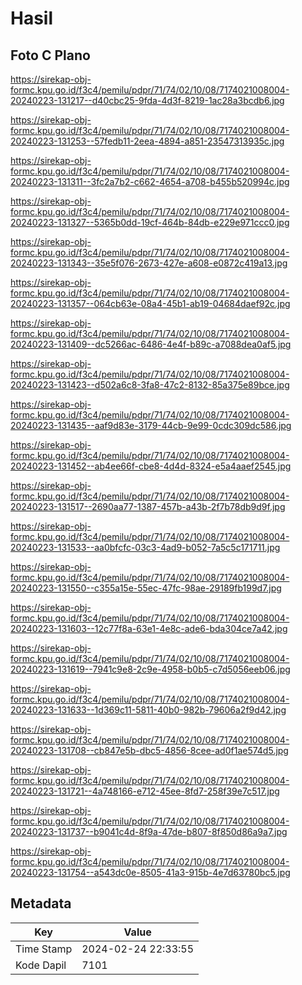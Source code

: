 # Hasil

## Foto C Plano

https://sirekap-obj-formc.kpu.go.id/f3c4/pemilu/pdpr/71/74/02/10/08/7174021008004-20240223-131217--d40cbc25-9fda-4d3f-8219-1ac28a3bcdb6.jpg

https://sirekap-obj-formc.kpu.go.id/f3c4/pemilu/pdpr/71/74/02/10/08/7174021008004-20240223-131253--57fedb11-2eea-4894-a851-23547313935c.jpg

https://sirekap-obj-formc.kpu.go.id/f3c4/pemilu/pdpr/71/74/02/10/08/7174021008004-20240223-131311--3fc2a7b2-c662-4654-a708-b455b520994c.jpg

https://sirekap-obj-formc.kpu.go.id/f3c4/pemilu/pdpr/71/74/02/10/08/7174021008004-20240223-131327--5365b0dd-19cf-464b-84db-e229e971ccc0.jpg

https://sirekap-obj-formc.kpu.go.id/f3c4/pemilu/pdpr/71/74/02/10/08/7174021008004-20240223-131343--35e5f076-2673-427e-a608-e0872c419a13.jpg

https://sirekap-obj-formc.kpu.go.id/f3c4/pemilu/pdpr/71/74/02/10/08/7174021008004-20240223-131357--064cb63e-08a4-45b1-ab19-04684daef92c.jpg

https://sirekap-obj-formc.kpu.go.id/f3c4/pemilu/pdpr/71/74/02/10/08/7174021008004-20240223-131409--dc5266ac-6486-4e4f-b89c-a7088dea0af5.jpg

https://sirekap-obj-formc.kpu.go.id/f3c4/pemilu/pdpr/71/74/02/10/08/7174021008004-20240223-131423--d502a6c8-3fa8-47c2-8132-85a375e89bce.jpg

https://sirekap-obj-formc.kpu.go.id/f3c4/pemilu/pdpr/71/74/02/10/08/7174021008004-20240223-131435--aaf9d83e-3179-44cb-9e99-0cdc309dc586.jpg

https://sirekap-obj-formc.kpu.go.id/f3c4/pemilu/pdpr/71/74/02/10/08/7174021008004-20240223-131452--ab4ee66f-cbe8-4d4d-8324-e5a4aaef2545.jpg

https://sirekap-obj-formc.kpu.go.id/f3c4/pemilu/pdpr/71/74/02/10/08/7174021008004-20240223-131517--2690aa77-1387-457b-a43b-2f7b78db9d9f.jpg

https://sirekap-obj-formc.kpu.go.id/f3c4/pemilu/pdpr/71/74/02/10/08/7174021008004-20240223-131533--aa0bfcfc-03c3-4ad9-b052-7a5c5c171711.jpg

https://sirekap-obj-formc.kpu.go.id/f3c4/pemilu/pdpr/71/74/02/10/08/7174021008004-20240223-131550--c355a15e-55ec-47fc-98ae-29189fb199d7.jpg

https://sirekap-obj-formc.kpu.go.id/f3c4/pemilu/pdpr/71/74/02/10/08/7174021008004-20240223-131603--12c77f8a-63e1-4e8c-ade6-bda304ce7a42.jpg

https://sirekap-obj-formc.kpu.go.id/f3c4/pemilu/pdpr/71/74/02/10/08/7174021008004-20240223-131619--7941c9e8-2c9e-4958-b0b5-c7d5056eeb06.jpg

https://sirekap-obj-formc.kpu.go.id/f3c4/pemilu/pdpr/71/74/02/10/08/7174021008004-20240223-131633--1d369c11-5811-40b0-982b-79606a2f9d42.jpg

https://sirekap-obj-formc.kpu.go.id/f3c4/pemilu/pdpr/71/74/02/10/08/7174021008004-20240223-131708--cb847e5b-dbc5-4856-8cee-ad0f1ae574d5.jpg

https://sirekap-obj-formc.kpu.go.id/f3c4/pemilu/pdpr/71/74/02/10/08/7174021008004-20240223-131721--4a748166-e712-45ee-8fd7-258f39e7c517.jpg

https://sirekap-obj-formc.kpu.go.id/f3c4/pemilu/pdpr/71/74/02/10/08/7174021008004-20240223-131737--b9041c4d-8f9a-47de-b807-8f850d86a9a7.jpg

https://sirekap-obj-formc.kpu.go.id/f3c4/pemilu/pdpr/71/74/02/10/08/7174021008004-20240223-131754--a543dc0e-8505-41a3-915b-4e7d63780bc5.jpg


## Metadata

| Key        | Value               |
| ---------- | ------------------- |
| Time Stamp | 2024-02-24 22:33:55 |
| Kode Dapil | 7101                |



